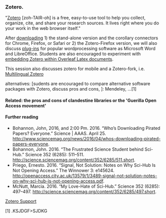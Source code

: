 ### Zotero.

"[Zotero](www.zotero.org) [zoh-TAIR-oh] is a free, easy-to-use tool to help you collect, organize, cite, and share your research sources. It lives right where you do your work in the web browser itself." 

After [downloading](https://www.zotero.org/download/) 1) the stand-alone version and the corollary connectors for Chrome, Firefox, or Safari or 2) the Zotero-Firefox version, we will also discuss [plug-ins](https://www.zotero.org/support/word_processor_integration) for popular wordprocessing software as Microsoft Word and LibreOffice. Students are also encouraged to experiment with [embedding Zotero within Overleaf Latex documents](https://www.overleaf.com/blog/174-import-your-bibs-reference-management-tools-now-linked-to-overleaf-number-backtoschool). 

This session also discusses zotero for mobile and a Zotero-fork, i.e. [Multilingual Zotero](http://citationstylist.org/)

alternatives: [sudents are encouraged to compare alternative software packages with Zotero, discuss pros and cons, ]: Mendeley, ...[1]

#### Related: the pros and cons of clandestine libraries or the 'Guerilla Open Access movement'


#### Further reading
* Bohannon, John, 2016, and 2:00 Pm. 2016. “Who’s Downloading Pirated Papers? Everyone.” Science | AAAS. April 25. http://www.sciencemag.org/news/2016/04/whos-downloading-pirated-papers-everyone.
* Bohannon, John. 2016. “The Frustrated Science Student behind Sci-Hub.” Science 352 (6285): 511–511. http://science.sciencemag.org/content/352/6285/511.short.
* Priego, Ernesto. 2016. “Signal, Not Solution: Notes on Why Sci-Hub Is Not Opening Access.” The Winnower 3: e145624. http://openaccess.city.ac.uk/13579/1/3489-signal-not-solution-notes-on-why-sci-hub-is-not-opening-access.pdf.
* McNutt, Marcia. 2016. “My Love-Hate of Sci-Hub.” Science 352 (6285): 497–497. http://science.sciencemag.org/content/352/6285/497.short.

[Zotero Support](https://www.zotero.org/support/)

[1] .KSJDGF>SJDKG
